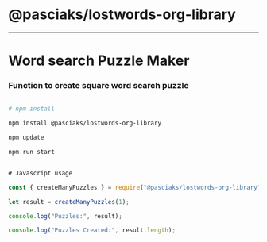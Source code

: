 # @pasciaks/lostwords-org-library

---

# Word search Puzzle Maker

### Function to create square word search puzzle

```bash

# npm install

npm install @pasciaks/lostwords-org-library

npm update

npm run start

```

```javascript

# Javascript usage

const { createManyPuzzles } = require("@pasciaks/lostwords-org-library");

let result = createManyPuzzles(1);

console.log("Puzzles:", result);

console.log("Puzzles Created:", result.length);
```
